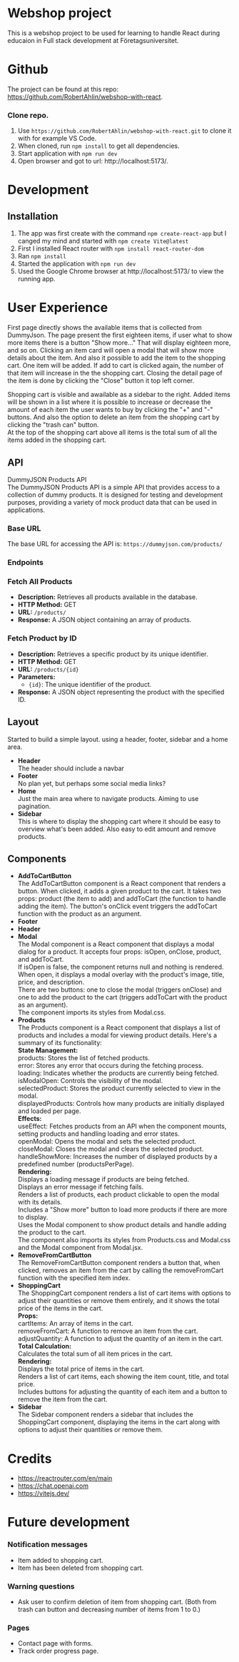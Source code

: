 # Webshop project
This is a webshop project to be used for learning to handle React during educaion in Full stack development at Företagsuniversitet.

# Github
The project can be found at this repo: https://github.com/RobertAhlin/webshop-with-react.

### Clone repo.
1. Use ```https://github.com/RobertAhlin/webshop-with-react.git``` to clone it with for example VS Code.
2. When cloned, run ```npm install``` to get all dependencies.
3. Start application with ```npm run dev```
4. Open browser and got to url: http://localhost:5173/.

# Development
## Installation
1. The app was first create with the command ```npm create-react-app``` but I canged my mind and started with ```npm create Vite@latest```
2. First I installed React router with ```npm install react-router-dom```
3. Ran ```npm install```
4. Started the application with ```npm run dev```
5. Used the Google Chrome browser at http://localhost:5173/ to view the running app.

# User Experience
First page directly shows the available items that is collected from DummyJson. The page present the first eighteen items, if user what to show more items there is a button "Show more..." That will display eighteen more, and so on.
Clicking an item card will open a modal that will show more details about the item. And also it possible to add the item to the shopping cart. One item will be added. If add to cart is clicked again, the number of that item will increase in the the shopping cart. Closing the detail page of the item is done by clicking the "Close" button it top left corner.

Shopping cart is visible and awailable as a sidebar to the right. Added items will be shown in a list where it is possible to increase or decrease the amount of each item the user wants to buy by clicking the "+" and "-" buttons. And also the option to delete an item from the shopping cart by clicking the "trash can" button.  
At the top of the shopping cart above all items is the total sum of all the items added in the shopping cart.

## API
DummyJSON Products API  
The DummyJSON Products API is a simple API that provides access to a collection of dummy products. It is designed for testing and development purposes, providing a variety of mock product data that can be used in applications.

### Base URL
The base URL for accessing the API is: ```https://dummyjson.com/products/```

### Endpoints

### Fetch All Products
- **Description:** Retrieves all products available in the database.
- **HTTP Method:** GET
- **URL:** `/products/`
- **Response:** A JSON object containing an array of products.

### Fetch Product by ID
- **Description:** Retrieves a specific product by its unique identifier.
- **HTTP Method:** GET
- **URL:** `/products/{id}`
- **Parameters:**
  - `{id}`: The unique identifier of the product.
- **Response:** A JSON object representing the product with the specified ID.


## Layout
Started to build a simple layout. using a header, footer, sidebar and a home area.
- **Header**  
The header should include a navbar
- **Footer**  
No plan yet, but perhaps some social media links?
- **Home**  
Just the main area where to navigate products. Aiming to use pagination.
- **Sidebar**  
This is where to display the shopping cart where it should be easy to overview what's been added. Also easy to edit amount and remove products.

## Components
- **AddToCartButton**  
The AddToCartButton component is a React component that renders a button. When clicked, it adds a given product to the cart. It takes two props: product (the item to add) and addToCart (the function to handle adding the item). The button's onClick event triggers the addToCart function with the product as an argument.
- **Footer**  
- **Header**  
- **Modal**  
The Modal component is a React component that displays a modal dialog for a product. It accepts four props: isOpen, onClose, product, and addToCart.  
If isOpen is false, the component returns null and nothing is rendered.  
When open, it displays a modal overlay with the product's image, title, price, and description.  
There are two buttons: one to close the modal (triggers onClose) and one to add the product to the cart (triggers addToCart with the product as an argument).  
The component imports its styles from Modal.css.
- **Products**  
The Products component is a React component that displays a list of products and includes a modal for viewing product details. Here's a summary of its functionality:  
**State Management:**  
products: Stores the list of fetched products.  
error: Stores any error that occurs during the fetching process.  
loading: Indicates whether the products are currently being fetched.  
isModalOpen: Controls the visibility of the modal.  
selectedProduct: Stores the product currently selected to view in the modal.  
displayedProducts: Controls how many products are initially displayed and loaded per page.  
**Effects:**  
useEffect: Fetches products from an API when the component mounts, setting products and handling loading and error states.  
openModal: Opens the modal and sets the selected product.  
closeModal: Closes the modal and clears the selected product.  
handleShowMore: Increases the number of displayed products by a predefined number (productsPerPage).  
**Rendering:**  
Displays a loading message if products are being fetched.  
Displays an error message if fetching fails.  
Renders a list of products, each product clickable to open the modal with its details.  
Includes a "Show more" button to load more products if there are more to display.  
Uses the Modal component to show product details and handle adding the product to the cart.  
The component also imports its styles from Products.css and Modal.css and the Modal component from Modal.jsx.  
- **RemoveFromCartButton**  
The RemoveFromCartButton component renders a button that, when clicked, removes an item from the cart by calling the removeFromCart function with the specified item index.
- **ShoppingCart**  
The ShoppingCart component renders a list of cart items with options to adjust their quantities or remove them entirely, and it shows the total price of the items in the cart.  
**Props:**  
cartItems: An array of items in the cart.  
removeFromCart: A function to remove an item from the cart.  
adjustQuantity: A function to adjust the quantity of an item in the cart.  
**Total Calculation:**  
Calculates the total sum of all item prices in the cart.  
**Rendering:**  
Displays the total price of items in the cart.  
Renders a list of cart items, each showing the item count, title, and total price.   
Includes buttons for adjusting the quantity of each item and a button to remove the item from the cart.  
- **Sidebar**  
The Sidebar component renders a sidebar that includes the ShoppingCart component, displaying the items in the cart along with options to adjust their quantities or remove them.

# Credits
- https://reactrouter.com/en/main
- https://chat.openai.com
- https://vitejs.dev/

# Future development

### Notification messages
* Item added to shopping cart.
* Item has been deleted from shopping cart.

### Warning questions
* Ask user to confirm deletion of item from shopping cart. (Both from trash can button and decreasing number of items from 1 to 0.)

### Pages
* Contact page with forms.
* Track order progress page.